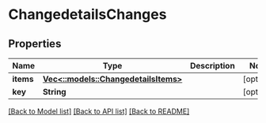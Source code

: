 # ChangedetailsChanges

## Properties

Name | Type | Description | Notes
------------ | ------------- | ------------- | -------------
**items** | [**Vec<::models::ChangedetailsItems>**](ChangedetailsItems.md) |  | [optional]
**key** | **String** |  | [optional] 

[[Back to Model list]](../README.md#documentation-for-models) [[Back to API list]](../README.md#documentation-for-api-endpoints) [[Back to README]](../README.md)

